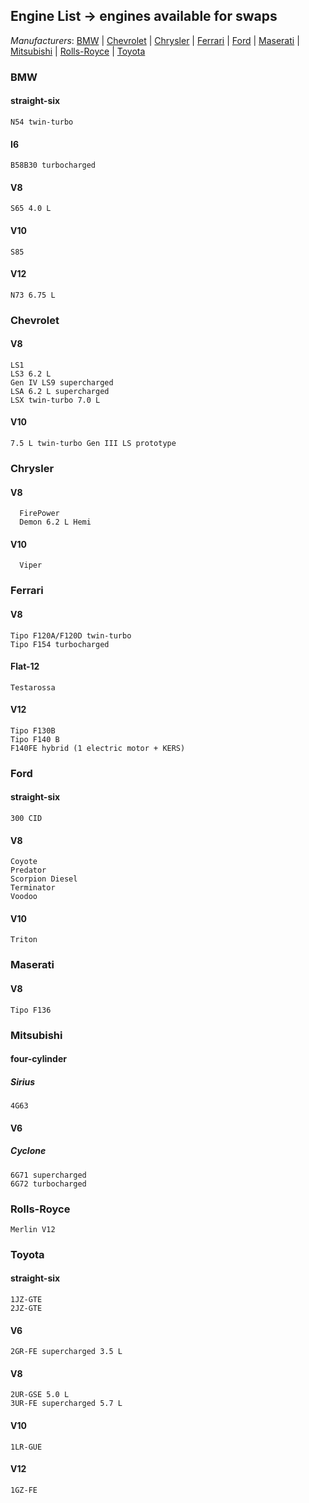 ## Engine List -> engines available for swaps
*Manufacturers*:
[BMW](https://github.com/the-wt-ahmadi/Hermes-Racing-NA/blob/master/ENGINES.md#bmw) | [Chevrolet](https://github.com/the-wt-ahmadi/Hermes-Racing-NA/blob/master/ENGINES.md#chevrolet) | [Chrysler](https://github.com/the-wt-ahmadi/Hermes-Racing-NA/blob/master/ENGINES.md#chrysler) | [Ferrari](https://github.com/the-wt-ahmadi/Hermes-Racing-NA/blob/master/ENGINES.md#ferrari) | [Ford](https://github.com/the-wt-ahmadi/Hermes-Racing-NA/blob/master/ENGINES.md#ford) | [Maserati](https://github.com/the-wt-ahmadi/Hermes-Racing-NA/blob/master/ENGINES.md#maserati) | [Mitsubishi](https://github.com/the-wt-ahmadi/Hermes-Racing-NA/blob/master/ENGINES.md#mitsubishi) | [Rolls-Royce](https://github.com/the-wt-ahmadi/Hermes-Racing-NA/blob/master/ENGINES.md#rolls-royce) | [Toyota](https://github.com/the-wt-ahmadi/Hermes-Racing-NA/blob/master/ENGINES.md#toyota) 
  ### BMW
   #### straight-six
    N54 twin-turbo
   #### I6
    B58B30 turbocharged
   #### V8
    S65 4.0 L
   #### V10
    S85
   #### V12
    N73 6.75 L
  ### Chevrolet
   #### V8
    LS1
    LS3 6.2 L
    Gen IV LS9 supercharged
    LSA 6.2 L supercharged
    LSX twin-turbo 7.0 L
   #### V10
    7.5 L twin-turbo Gen III LS prototype
  ### Chrysler
   #### V8
      FirePower
      Demon 6.2 L Hemi
   #### V10
      Viper
  ### Ferrari
   #### V8
    Tipo F120A/F120D twin-turbo
    Tipo F154 turbocharged
   #### Flat-12
    Testarossa
   #### V12
    Tipo F130B
    Tipo F140 B
    F140FE hybrid (1 electric motor + KERS)
  ### Ford
   #### straight-six
    300 CID
   #### V8
    Coyote
    Predator
    Scorpion Diesel
    Terminator
    Voodoo
   #### V10
    Triton
  ### Maserati
   #### V8
    Tipo F136
  ### Mitsubishi
   #### four-cylinder
   ##### Sirius
    4G63
   #### V6
   ##### Cyclone
    6G71 supercharged
    6G72 turbocharged
  ### Rolls-Royce
    Merlin V12
  ### Toyota
   #### straight-six
    1JZ-GTE
    2JZ-GTE
   #### V6
    2GR-FE supercharged 3.5 L
   #### V8
    2UR-GSE 5.0 L
    3UR-FE supercharged 5.7 L
   #### V10
    1LR-GUE
   #### V12
    1GZ-FE
